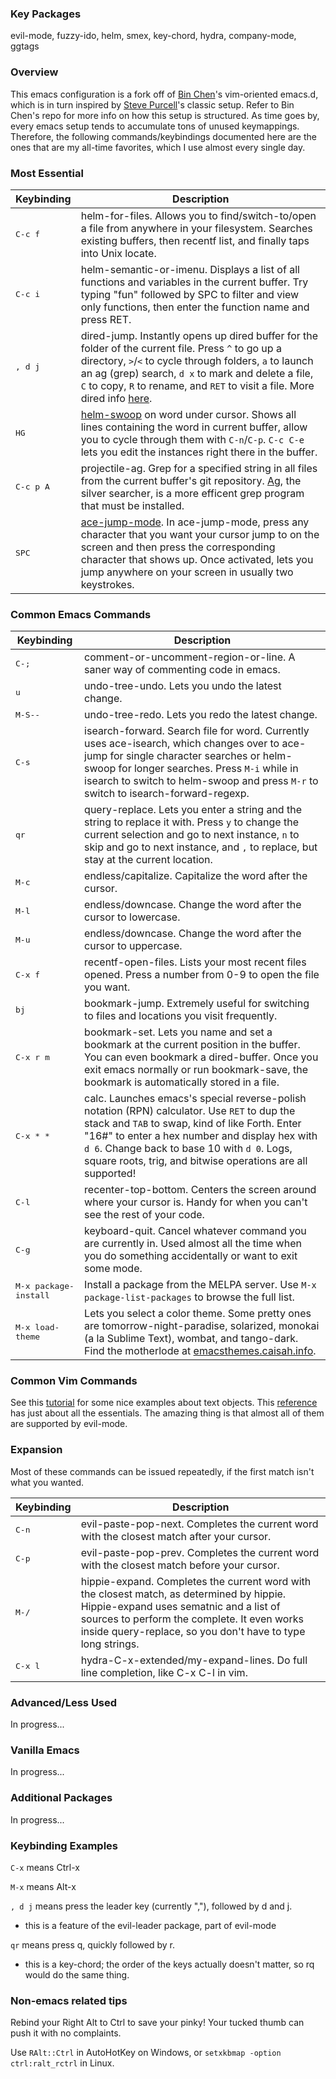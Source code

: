 ### Key Packages
evil-mode, fuzzy-ido, helm, smex, key-chord, hydra, company-mode, ggtags
### Overview
This emacs configuration is a fork off of [Bin Chen](https://github.com/redguardtoo/emacs.d)'s vim-oriented emacs.d, which is in turn inspired by [Steve Purcell](https://github.com/purcell/emacs.d)'s classic setup. Refer to Bin Chen's repo for more info on how this setup is structured. As time goes by, every emacs setup tends to accumulate tons of unused keymappings. Therefore, the following commands/keybindings documented here are the ones that are my all-time favorites, which I use almost every single day.
### Most Essential
Keybinding         | Description
-------------------|------------------------------------------------------------
<kbd>C-c f</kbd>   | helm-for-files. Allows you to find/switch-to/open a file from anywhere in your filesystem. Searches existing buffers, then recentf list, and finally taps into Unix locate.
<kbd>C-c i</kbd>   | helm-semantic-or-imenu. Displays a list of all functions and variables in the current buffer. Try typing "fun" followed by SPC to filter and view only functions, then enter the function name and press RET.
<kbd>, d j</kbd>   | dired-jump. Instantly opens up dired buffer for the folder of the current file. Press `^` to go up a directory, `>`/`<` to cycle through folders, `a` to launch an ag (grep) search, `d x` to mark and delete a file, `C` to copy, `R` to rename, and `RET` to visit a file. More dired info [here](http://ergoemacs.org/emacs/file_management.html).
<kbd>HG</kbd>      | [helm-swoop](https://github.com/ShingoFukuyama/helm-swoop) on word under cursor. Shows all lines containing the word in current buffer, allow you to cycle through them with `C-n`/`C-p`. `C-c C-e` lets you edit the instances right there in the buffer.
<kbd>C-c p A</kbd> | projectile-ag. Grep for a specified string in all files from the current buffer's git repository. [Ag](https://github.com/ggreer/the_silver_searcher), the silver searcher, is a more efficent grep program that must be installed.
<kbd>SPC</kbd>     | [ace-jump-mode](https://bbbscarter.wordpress.com/2012/09/13/emacs-bits-and-bobs/). In ace-jump-mode, press any character that you want your cursor jump to on the screen and then press the corresponding character that shows up. Once activated, lets you jump anywhere on your screen in usually two keystrokes.
### Common Emacs Commands 
Keybinding         | Description
-------------------|------------------------------------------------------------
<kbd>C-;</kbd>     | comment-or-uncomment-region-or-line. A saner way of commenting code in emacs.
<kbd>u</kbd>       | undo-tree-undo. Lets you undo the latest change.
<kbd>M-S--</kbd>   | undo-tree-redo. Lets you redo the latest change.
<kbd>C-s</kbd>     | isearch-forward. Search file for word. Currently uses ace-isearch, which changes over to ace-jump for single character searches or helm-swoop for longer searches. Press `M-i` while in isearch to switch to helm-swoop and press `M-r` to switch to isearch-forward-regexp.
<kbd>qr</kbd>      | query-replace. Lets you enter a string and the string to replace it with. Press `y` to change the current selection and go to next instance, `n` to skip and go to next instance, and `,` to replace, but stay at the current location.
<kbd>M-c</kbd>     | endless/capitalize. Capitalize the word after the cursor.
<kbd>M-l</kbd>     | endless/downcase. Change the word after the cursor to lowercase.
<kbd>M-u</kbd>     | endless/downcase. Change the word after the cursor to uppercase.
<kbd>C-x f</kbd>   | recentf-open-files. Lists your most recent files opened. Press a number from 0-9 to open the file you want.
<kbd>bj</kbd>      | bookmark-jump. Extremely useful for switching to files and locations you visit frequently.
<kbd>C-x r m</kbd> | bookmark-set. Lets you name and set a bookmark at the current position in the buffer. You can even bookmark a dired-buffer. Once you exit emacs normally or run bookmark-save, the bookmark is automatically stored in a file.
<kbd>C-x \* \*</kbd> | calc. Launches emacs's special reverse-polish notation (RPN) calculator. Use `RET` to dup the stack and `TAB` to swap, kind of like Forth. Enter "16#<hexnum>" to enter a hex number and display hex with `d 6`. Change back to base 10 with `d 0`. Logs, square roots, trig, and bitwise operations are all supported!
<kbd>C-l</kbd>     | recenter-top-bottom. Centers the screen around where your cursor is. Handy for when you can't see the rest of your code.
<kbd>C-g</kbd>     | keyboard-quit. Cancel whatever command you are currently in. Used almost all the time when you do something accidentally or want to exit some mode.
<kbd>M-x package-install</kbd> | Install a package from the MELPA server. Use `M-x package-list-packages` to browse the full list.
<kbd>M-x load-theme</kbd>| Lets you select a color theme. Some pretty ones are tomorrow-night-paradise, solarized, monokai (a la Sublime Text), wombat, and tango-dark. Find the motherlode at [emacsthemes.caisah.info](http://emacsthemes.caisah.info/).

### Common Vim Commands
See this [tutorial](http://linuxgazette.net/152/srinivasan.html) for some nice examples about text objects. This [reference](http://www.yolinux.com/TUTORIALS/LinuxTutorialAdvanced_vi.html) has just about all the essentials. The amazing thing is that almost all of them are supported by evil-mode.
### Expansion 
Most of these commands can be issued repeatedly, if the first match isn't what you wanted.

Keybinding         | Description
-------------------|------------------------------------------------------------
<kbd>C-n</kbd>     | evil-paste-pop-next. Completes the current word with the closest match after your cursor.
<kbd>C-p</kbd>     | evil-paste-pop-prev. Completes the current word with the closest match before your cursor.
<kbd>M-/</kbd>     | hippie-expand. Completes the current word with the closest match, as determined by hippie. Hippie-expand uses sematnic and a list of sources to perform the complete. It even works inside query-replace, so you don't have to type long strings.
<kbd>C-x l</kbd>   | hydra-C-x-extended/my-expand-lines. Do full line completion, like C-x C-l in vim.


### Advanced/Less Used
In progress...
### Vanilla Emacs
In progress...
### Additional Packages
In progress...
### Keybinding Examples
`C-x` means Ctrl-x

`M-x` means Alt-x

`, d j` means press the leader key (currently ","), followed by d and j.
* this is a feature of the evil-leader package, part of evil-mode

`qr` means press q, quickly followed by r.
* this is a key-chord; the order of the keys actually doesn't matter, so rq would do the same thing.

### Non-emacs related tips ###
Rebind your Right Alt to Ctrl to save your pinky! Your tucked thumb can push it with no complaints.

Use `RAlt::Ctrl` in AutoHotKey on Windows, or `setxkbmap -option ctrl:ralt_rctrl` in Linux.

